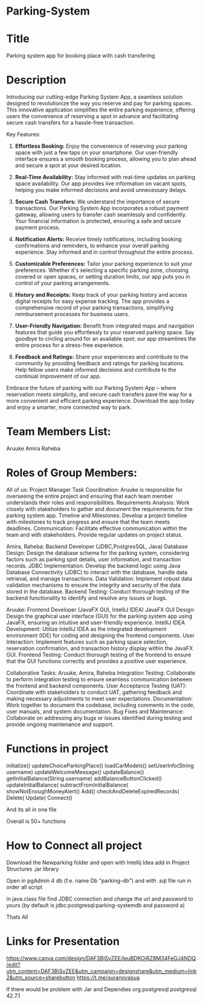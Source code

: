 # Parking-System

# Title
Parking system app for booking place with cash transfering

# Description

Introducing our cutting-edge Parking System App, a seamless solution designed to revolutionize the way you reserve and pay for parking spaces. This innovative application simplifies the entire parking experience, offering users the convenience of reserving a spot in advance and facilitating secure cash transfers for a hassle-free transaction.

Key Features:

1. **Effortless Booking:**
   Enjoy the convenience of reserving your parking space with just a few taps on your smartphone. Our user-friendly interface ensures a smooth booking process, allowing you to plan ahead and secure a spot at your desired location.

2. **Real-Time Availability:**
   Stay informed with real-time updates on parking space availability. Our app provides live information on vacant spots, helping you make informed decisions and avoid unnecessary delays.

3. **Secure Cash Transfers:**
   We understand the importance of secure transactions. Our Parking System App incorporates a robust payment gateway, allowing users to transfer cash seamlessly and confidently. Your financial information is protected, ensuring a safe and secure payment process.

4. **Notification Alerts:**
   Receive timely notifications, including booking confirmations and reminders, to enhance your overall parking experience. Stay informed and in control throughout the entire process.

5. **Customizable Preferences:**
   Tailor your parking experience to suit your preferences. Whether it's selecting a specific parking zone, choosing covered or open spaces, or setting duration limits, our app puts you in control of your parking arrangements.

6. **History and Receipts:**
   Keep track of your parking history and access digital receipts for easy expense tracking. The app provides a comprehensive record of your parking transactions, simplifying reimbursement processes for business users.

7. **User-Friendly Navigation:**
   Benefit from integrated maps and navigation features that guide you effortlessly to your reserved parking space. Say goodbye to circling around for an available spot; our app streamlines the entire process for a stress-free experience.

8. **Feedback and Ratings:**
   Share your experiences and contribute to the community by providing feedback and ratings for parking locations. Help fellow users make informed decisions and contribute to the continual improvement of our app.

Embrace the future of parking with our Parking System App – where reservation meets simplicity, and secure cash transfers pave the way for a more convenient and efficient parking experience. Download the app today and enjoy a smarter, more connected way to park.


# Team Members List:
Aruuke
Amira
Raheba

# Roles of Group Members:
All of us: Project Manager
        Task Coordination: Aruuke is responsible for overseeing the entire project and ensuring that each team member understands their roles and responsibilities.
        Requirements Analysis: Work closely with stakeholders to gather and document the requirements for the parking system app.
        Timeline and Milestones: Develop a project timeline with milestones to track progress and ensure that the team meets deadlines.
        Communication: Facilitate effective communication within the team and with stakeholders. Provide regular updates on project status.

Amira, Raheba: Backend Developer (JDBC,PostgresSQL, Java)
        Database Design: Design the database schema for the parking system, considering factors such as parking spot details, user information, and transaction records.
        JDBC Implementation: Develop the backend logic using Java Database Connectivity (JDBC) to interact with the database, handle data retrieval, and manage transactions.
        Data Validation: Implement robust data validation mechanisms to ensure the integrity and security of the data stored in the database.
        Backend Testing: Conduct thorough testing of the backend functionality to identify and resolve any issues or bugs.

Aruuke: Frontend Developer (JavaFX GUI, IntelliJ IDEA)
        JavaFX GUI Design: Design the graphical user interface (GUI) for the parking system app using JavaFX, ensuring an intuitive and user-friendly experience.
        IntelliJ IDEA Development: Utilize IntelliJ IDEA as the integrated development environment (IDE) for coding and designing the frontend components.
        User Interaction: Implement features such as parking space selection, reservation confirmation, and transaction history display within the JavaFX GUI.
        Frontend Testing: Conduct thorough testing of the frontend to ensure that the GUI functions correctly and provides a positive user experience.

Collaborative Tasks: Aruuke, Amira, Raheba
        Integration Testing: Collaborate to perform integration testing to ensure seamless communication between the frontend and backend components.
        User Acceptance Testing (UAT): Coordinate with stakeholders to conduct UAT, gathering feedback and making necessary adjustments to meet user expectations.
        Documentation: Work together to document the codebase, including comments in the code, user manuals, and system documentation.
        Bug Fixes and Maintenance: Collaborate on addressing any bugs or issues identified during testing and provide ongoing maintenance and support.




# Functions in project 
initialize()
updateChoiceParkingPlace()
loadCarModels()
setUserInfo(String username)
updateWelcomeMessage()
updateBalance()
getInitialBalance(String username)
addBalanceButtonClicked()
updateInitialBalance(
subtractFromInitialBalance(
showNotEnoughMoneyAlert()
Add()
checkAndDeleteExpiredRecords(
Delete(
Update(
Connect()

And its all in one file

Overall is 50+ functions





# How to Connect all project
Download the Newparking folder and open with Intellij Idea
add in Project Structures .jar library

Open in pgAdmin 4 db (f.e. name Db "parking-db")
and with .sql file run in order all script

in java.class file find JDBC connection and change the url and password to yours
(by default is jdbc:postgresql:parking-systemdb and password a)

Thats All


# Links for Presentation
https://www.canva.com/design/DAF3BjSvZEE/leuBDKOjRZ8M34FeGJ4NDQ/edit?utm_content=DAF3BjSvZEE&utm_campaign=designshare&utm_medium=link2&utm_source=sharebutton
https://t.me/suranovasua







If there would be problem with Jar and Dependies
<dependency>
    <groupId>org.postgresql</groupId>
    <artifactId>postgresql</artifactId>
    <version>42.7.1</version>
</dependency>



